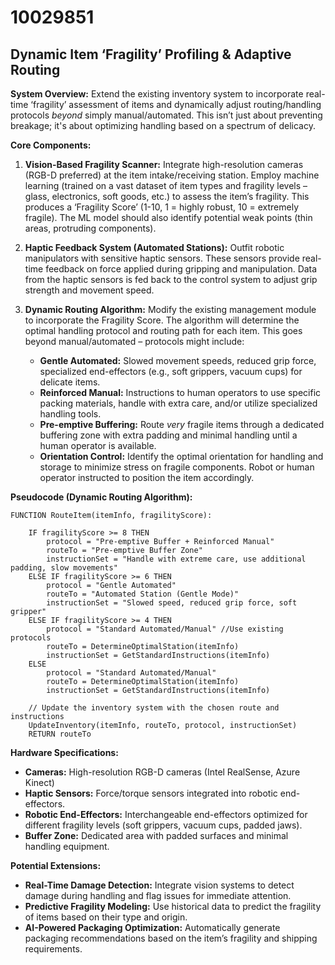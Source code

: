 # 10029851

## Dynamic Item ‘Fragility’ Profiling & Adaptive Routing

**System Overview:** Extend the existing inventory system to incorporate real-time ‘fragility’ assessment of items and dynamically adjust routing/handling protocols *beyond* simply manual/automated. This isn’t just about preventing breakage; it's about optimizing handling based on a spectrum of delicacy.

**Core Components:**

1.  **Vision-Based Fragility Scanner:** Integrate high-resolution cameras (RGB-D preferred) at the item intake/receiving station. Employ machine learning (trained on a vast dataset of item types and fragility levels – glass, electronics, soft goods, etc.) to assess the item’s fragility. This produces a ‘Fragility Score’ (1-10, 1 = highly robust, 10 = extremely fragile).  The ML model should also identify potential weak points (thin areas, protruding components).

2.  **Haptic Feedback System (Automated Stations):** Outfit robotic manipulators with sensitive haptic sensors. These sensors provide real-time feedback on force applied during gripping and manipulation.  Data from the haptic sensors is fed back to the control system to adjust grip strength and movement speed.

3.  **Dynamic Routing Algorithm:** Modify the existing management module to incorporate the Fragility Score. The algorithm will determine the optimal handling protocol and routing path for each item. This goes beyond manual/automated – protocols might include:

    *   **Gentle Automated:**  Slowed movement speeds, reduced grip force, specialized end-effectors (e.g., soft grippers, vacuum cups) for delicate items.
    *   **Reinforced Manual:**  Instructions to human operators to use specific packing materials, handle with extra care, and/or utilize specialized handling tools.
    *   **Pre-emptive Buffering:** Route *very* fragile items through a dedicated buffering zone with extra padding and minimal handling until a human operator is available.
    *   **Orientation Control:**  Identify the optimal orientation for handling and storage to minimize stress on fragile components.  Robot or human operator instructed to position the item accordingly.

**Pseudocode (Dynamic Routing Algorithm):**

```
FUNCTION RouteItem(itemInfo, fragilityScore):

    IF fragilityScore >= 8 THEN
        protocol = "Pre-emptive Buffer + Reinforced Manual"
        routeTo = "Pre-emptive Buffer Zone"
        instructionSet = "Handle with extreme care, use additional padding, slow movements"
    ELSE IF fragilityScore >= 6 THEN
        protocol = "Gentle Automated"
        routeTo = "Automated Station (Gentle Mode)"
        instructionSet = "Slowed speed, reduced grip force, soft gripper"
    ELSE IF fragilityScore >= 4 THEN
        protocol = "Standard Automated/Manual" //Use existing protocols
        routeTo = DetermineOptimalStation(itemInfo)
        instructionSet = GetStandardInstructions(itemInfo)
    ELSE
        protocol = "Standard Automated/Manual"
        routeTo = DetermineOptimalStation(itemInfo)
        instructionSet = GetStandardInstructions(itemInfo)

    // Update the inventory system with the chosen route and instructions
    UpdateInventory(itemInfo, routeTo, protocol, instructionSet)
    RETURN routeTo
```

**Hardware Specifications:**

*   **Cameras:** High-resolution RGB-D cameras (Intel RealSense, Azure Kinect)
*   **Haptic Sensors:** Force/torque sensors integrated into robotic end-effectors.
*   **Robotic End-Effectors:** Interchangeable end-effectors optimized for different fragility levels (soft grippers, vacuum cups, padded jaws).
*   **Buffer Zone:** Dedicated area with padded surfaces and minimal handling equipment.

**Potential Extensions:**

*   **Real-Time Damage Detection:** Integrate vision systems to detect damage during handling and flag issues for immediate attention.
*   **Predictive Fragility Modeling:** Use historical data to predict the fragility of items based on their type and origin.
*   **AI-Powered Packaging Optimization:** Automatically generate packaging recommendations based on the item’s fragility and shipping requirements.